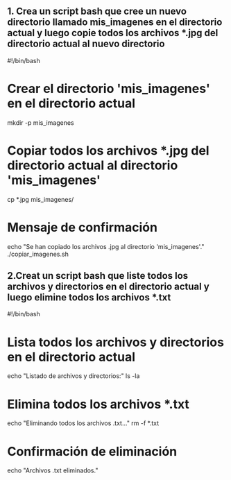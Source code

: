 ## 1. Crea un script bash que cree un nuevo directorio llamado mis_imagenes en el directorio actual y luego copie todos los archivos *.jpg del directorio actual al nuevo directorio
#!/bin/bash

# Crear el directorio 'mis_imagenes' en el directorio actual
mkdir -p mis_imagenes

# Copiar todos los archivos *.jpg del directorio actual al directorio 'mis_imagenes'
cp *.jpg mis_imagenes/

# Mensaje de confirmación
echo "Se han copiado los archivos .jpg al directorio 'mis_imagenes'."
./copiar_imagenes.sh
## 2.Creat un script bash que liste todos los archivos y directorios en el directorio actual y luego elimine todos los archivos *.txt
#!/bin/bash

# Lista todos los archivos y directorios en el directorio actual
echo "Listado de archivos y directorios:"
ls -la

# Elimina todos los archivos *.txt
echo "Eliminando todos los archivos .txt..."
rm -f *.txt

# Confirmación de eliminación
echo "Archivos .txt eliminados."
